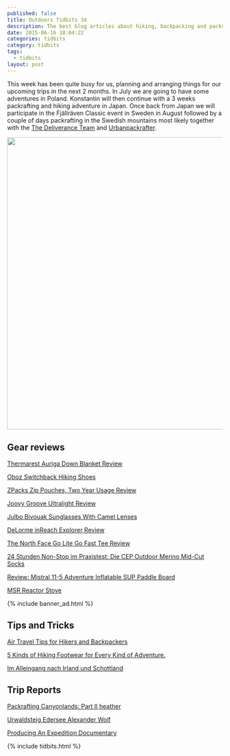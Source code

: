 ```yaml
---
published: false
title: Outdoors Tidbits 34
description: The best blog articles about hiking, backpacking and packrafting 34
date: 2015-06-16 18:04:22
categories: tidbits
category: tidbits
tags:
  - tidbits
layout: post
---
```


This week has been quite busy for us, planning and arranging things for our upcoming trips in the next 2 months. In July we are going to have some adventures in Poland. Konstantin will then continue with a 3 weeks packrafting and hiking adventure in Japan. Once back from Japan we will participate in the Fjällräven Classic event in Sweden in August followed by a couple of days packrafting in the Swedish mountains most likely together with the <a href="http://deliveranceteam.outdrr.com">The Deliverance Team</a> and <a href="http://urbanpackrafter.com">Urbanpackrafter</a>.

<a href="https://www.flickr.com/photos/90204224@N07/9596226393"><img src="https://c2.staticflickr.com/6/5479/9596226393_34ba3b93fb_b.jpg" width="1024" height="683"></a>
<!--more-->
## Gear reviews
[Thermarest Auriga Down Blanket Review](http://treelinebackpacker.com/2015/06/12/thermarest-auriga-down-blanket-review)

[Oboz Switchback Hiking Shoes](http://thebigoutside.com/gear-review-oboz-switchback-hiking-shoes/)

[ZPacks Zip Pouches, Two Year Usage Review](http://hikelighter.com/2015/06/11/zpacks-zip-pouches)

[Joovy Groove Ultralight Review](http://www.goadventuremom.com/2015/06/joovy-groove-ultralight-review/)

[Julbo Bivouak Sunglasses With Camel Lenses](http://trailtopeak.com/2015/06/10/gear-review-julbo-bivouak-sunglasses-with-camel-lenses-9-510)

[DeLorme inReach Explorer Review](http://socalhiker.net/socalhiker-tech-delorme-inreach-explorer-review/)

[The North Face Go Lite Go Fast Tee Review](https://climbinggearreviewsuk.wordpress.com/2015/06/08/the-north-face-go-lite-go-fast-tee-review/)

[24 Stunden Non-Stop im Praxistest: Die CEP Outdoor Merino Mid-Cut Socks](https://www.hiking-blog.de/test/24-stunden-non-stop-im-praxistest-cep-outdoor-merino-mid-cut-socks/)

[Review: Mistral 11-5 Adventure Inflatable SUP Paddle Board ](https://airkayaks.wordpress.com/2015/06/06/product-review-mistral-11-5-adventure-inflatable-sup-paddle-board/)

[MSR Reactor Stove](https://climbinggearreviewsuk.wordpress.com/2015/06/05/msr-reactor-stove/)

{% include banner_ad.html %}

## Tips and Tricks
[Air Travel Tips for Hikers and Backpackers](http://toddthehiker.com/2015/06/12/air-travel-tips-for-hikers-and-backpackers)

[5 Kinds of Hiking Footwear for Every Kind of Adventure.](http://outdoorsymama.blogspot.com/2015/06/5-kinds-of-hiking-footwear-for-every.html)

[Im Alleingang nach Irland und Schottland](http://fraeulein-draussen.de/als-frau-alleine-nach-irland-schottland/)

## Trip Reports
[Packrafting Canyonlands: Part II heather](http://www.justacoloradogal.com/2015/06/packrafting-canyonlands-part-ii.html)

[Urwaldsteig Edersee Alexander Wolf](http://outdoorfever.de/urwaldsteig-edersee/)

[Producing An Expedition Documentary](http://www.mikaelstrandberg.com/2015/06/11/producing-an-expedition-documentary-by-patrick-hutton/)

{% include tidbits.html %}
